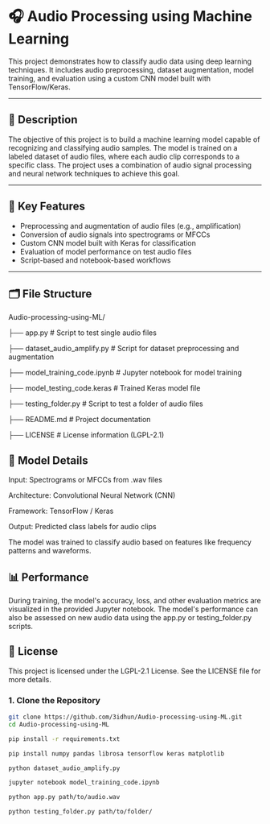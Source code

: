 # 🎧 Audio Processing using Machine Learning

This project demonstrates how to classify audio data using deep learning techniques. It includes audio preprocessing, dataset augmentation, model training, and evaluation using a custom CNN model built with TensorFlow/Keras.

---

## 📘 Description

The objective of this project is to build a machine learning model capable of recognizing and classifying audio samples. The model is trained on a labeled dataset of audio files, where each audio clip corresponds to a specific class. The project uses a combination of audio signal processing and neural network techniques to achieve this goal. 

---

## 🧱 Key Features

- Preprocessing and augmentation of audio files (e.g., amplification)
- Conversion of audio signals into spectrograms or MFCCs
- Custom CNN model built with Keras for classification
- Evaluation of model performance on test audio files
- Script-based and notebook-based workflows

---

## 🗂 File Structure

Audio-processing-using-ML/

├── app.py # Script to test single audio files

├── dataset_audio_amplify.py # Script for dataset preprocessing and augmentation

├── model_training_code.ipynb # Jupyter notebook for model training

├── model_testing_code.keras # Trained Keras model file

├── testing_folder.py # Script to test a folder of audio files

├── README.md # Project documentation

├── LICENSE # License information (LGPL-2.1)



## 🧠 Model Details
Input: Spectrograms or MFCCs from .wav files

Architecture: Convolutional Neural Network (CNN)

Framework: TensorFlow / Keras

Output: Predicted class labels for audio clips

The model was trained to classify audio based on features like frequency patterns and waveforms.

## 📊 Performance
During training, the model's accuracy, loss, and other evaluation metrics are visualized in the provided Jupyter notebook. The model's performance can also be assessed on new audio data using the app.py or testing_folder.py scripts.

## 📜 License
This project is licensed under the LGPL-2.1 License. See the LICENSE file for more details.


### 1. Clone the Repository

```bash
git clone https://github.com/3idhun/Audio-processing-using-ML.git
cd Audio-processing-using-ML

pip install -r requirements.txt

pip install numpy pandas librosa tensorflow keras matplotlib

python dataset_audio_amplify.py

jupyter notebook model_training_code.ipynb

python app.py path/to/audio.wav

python testing_folder.py path/to/folder/



